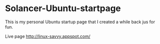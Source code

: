Solancer-Ubuntu-startpage
=========================

This is my personal Ubuntu startup page that I created a while back jus for fun.

Live page http://linux-savvy.appspot.com/
